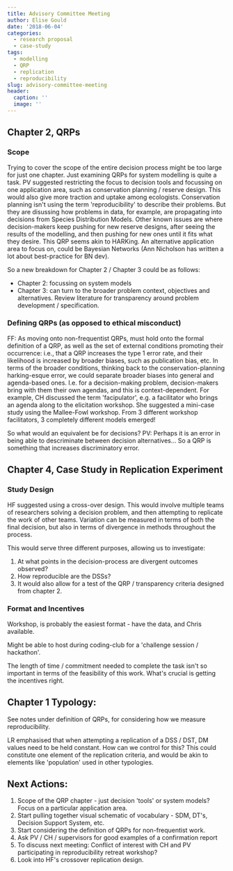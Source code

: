 ```yaml
---
title: Advisory Committee Meeting
author: Elise Gould
date: '2018-06-04'
categories:
  - research proposal
  - case-study
tags:
  - modelling
  - QRP
  - replication
  - reproducibility
slug: advisory-committee-meeting
header:
  caption: ''
  image: ''
---
```



## Chapter 2, QRPs

### Scope

Trying to cover the scope of the entire decision process might be too large for just one chapter. Just examining QRPs for system modelling is quite a task. PV suggested restricting the focus to decision tools and focussing on one application area, such as conservation planning / reserve design. This would also give more traction and uptake among ecologists. Conservation planning isn't using the term 'reproducibility' to describe their problems. But they are disussing how problems in data, for example, are propagating into decisions from Species Distribution Models. Other known issues are where decision-makers keep pushing for new reserve designs, after seeing the results of the modelling, and then pushing for new ones until it fits what they desire. This QRP seems akin to HARKing. An alternative application area to focus on, could be Bayesian Networks (Ann Nicholson has written a lot about best-practice for BN dev).

So a new breakdown for Chapter 2 / Chapter 3 could be as follows:

- Chapter 2: focussing on system models
- Chapter 3: can turn to the broader problem context, objectives and alternatives. Review literature for transparency around problem development / specification.


### Defining QRPs (as opposed to ethical misconduct)

FF: As moving onto non-frequentist QRPs, must hold onto the formal definition of a QRP, as well as the set of external conditions promoting their occurrence: i.e., that a QRP increases the type 1 error rate, and their likelihood is increased by broader biases, such as publication bias, etc. In terms of the broader conditions, thinking back to the conservation-planning harking-esque error, we could separate broader biases into general and agenda-based ones. I.e. for a decision-making problem, decision-makers bring with them their own agendas, and this is context-dependent. For example, CH discussed the term 'facipulator', e.g. a facilitator who brings an agenda along to the elicitation workshop.  She suggested a mini-case study using the Mallee-Fowl workshop. From 3 different workshop facilitators, 3 completely different models emerged!

So what would an equivalent be for decisions? PV: Perhaps it is an error in being able to descriminate between decision alternatives... So a QRP is something that increases discriminatory error.

## Chapter 4, Case Study in Replication Experiment

### Study Design

HF suggested using a cross-over design. This would involve multiple teams of researchers solving a decision problem, and then attempting to replicate the work of other teams. Variation can be measured in terms of both the final decision, but also in terms of divergence in methods throughout the process.

This would serve three different purposes, allowing us to investigate:

1. At what points in the decision-process are divergent outcomes observed?
2. How reproducible are the DSSs?
3. It would also allow for a test of the QRP / transparency criteria designed from chapter 2.

### Format and Incentives

Workshop, is probably the easiest format - have the data, and Chris available.

Might be able to host during coding-club for a 'challenge session / hackathon'.

The length of time / commitment needed to complete the task isn't so important in terms of the feasibility of this work. What's crucial is getting the incentives right.

## Chapter 1 Typology:

See notes under definition of QRPs, for considering how we measure reproducibility.

LR emphasised that when attempting a replication of a DSS / DST, DM values need to be held constant. How can we control for this? This could constitute one element of the replication criteria, and would be akin to elements like 'population' used in other typologies.

## Next Actions:

1. Scope of the QRP chapter - just decision 'tools' or system models? Focus on a particular application area.
2. Start pulling together visual schematic of vocabulary - SDM, DT's, Decision Support System, etc.
3. Start considering the definition of QRPs for non-frequentist work.
4. Ask PV / CH / supervisors for good examples of a confirmation report
5. To discuss next meeting: Conflict of interest with CH and PV participating in reproducibility retreat workshop?
6. Look into HF's crossover replication design.
